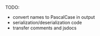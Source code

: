TODO:

- convert names to PascalCase in output
- serialization/deserialization code
- transfer comments and jsdocs
